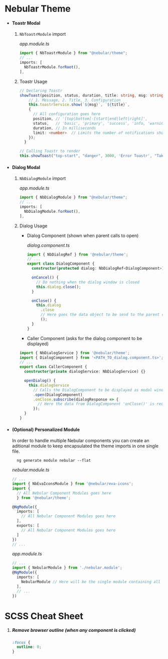 # Nebular Theme

- #### Toastr Modal

  1. `NbToastrModule` import

     _app.module.ts_

     ```typescript
     import { NbToastrModule } from "@nebular/theme";
     // ...
     imports: [
       NbToastrModule.forRoot(),
     ],
     ```

  2. Toastr Usage

     ```typescript
     // Declaring Toastr
     showToast(position, status, duration, title: string, msg: string) {
         // 1. Message, 2. Title, 3. Configuration
         this.toastrService.show(`${msg}`, `${title}`,
         {
           // All configuration goes here
           position, // '[top|bottom]-[start|end|left|right]',
           status,   // 'basic', 'primary', 'success', 'info, 'warning', 'danger'
           duration, // In milliseconds
           limit: <number>  // Limits the number of notifications show in page
         });
       }

     // Calling Toastr to render
     this.showToast("top-start", "danger", 3000, 'Error Toastr', "Take me    with       your leader");
     ```

- #### Dialog Modal

  1. `NbDialogModule` import

     _app.module.ts_

     ```typescript
     import { NbDialogModule } from "@nebular/theme";
     // ...
     imports: [
       NbDialogModule.forRoot(),
     ],
     ```

  2. Dialog Usage

     - Dialog Component (shown when parent calls to open)

       _dialog.component.ts_

       ```typescript
       import { NbDialogRef } from '@nebular/theme';
       // ...
       export class DialogComponent {
         constructor(protected dialog: NbDialogRef<DialogComponent>) {}

         onCancel() {
           // Do nothing when the dialog window is closed
           this.dialog.close();
         }

         onClose() {
           this.dialog
             .close
             // Here goes the data object to be send to the parent component
             ();
         }
       }
       ```

     - Caller Component (asks for the dialog component to be displayed)

     ```typescript
     import { NbDialogService } from '@nebular/theme';
     import { DialogComponent } from '<PATH_TO_dialog.component.ts>';
     // ...
     export class CallerComponent {
       constructor(private dialogService: NbDialogService) {}

       openDialog() {
         this.dialogService
           // Calls the DialogComponent to be displayed as modal window
           .open(DialogComponent)
           .onClose.subscribe(dialogResponse => {
             // Here the data from DialogComponent 'onClose()' is received
           });
       }
     }
     ```

- #### (Optional) Personalized Module

  In order to handle multiple Nebular components you can create an aditional module to keep encapsulated the theme imports in one single file.

  ```console
    ng generate module nebular --flat
  ```

  _nebular.module.ts_

  ```typescript
  // ...
  import { NbEvaIconsModule } from '@nebular/eva-icons';
  import {
    // All Nebular Component Modules goes here
    } from '@nebular/theme';

  @NgModule({
    imports: [
      // All Nebular Component Modules goes here
    ],
    exports: [
      // All Nebular Component Modules goes here
    ]
  })
  // ...
  ```

  _app.module.ts_

  ```typescript
  // ...
  import { NebularModule } from './nebular.module';
  @NgModule({
    imports: [
      NebularModule // Here will be the single module containing all theme necessarily imports
    ],
    // ...
  })
  ```

# SCSS Cheat Sheet

1. ##### Remove browser outline _(when any component is clicked)_

   ```css
   :focus {
     outline: 0;
   }
   ```
